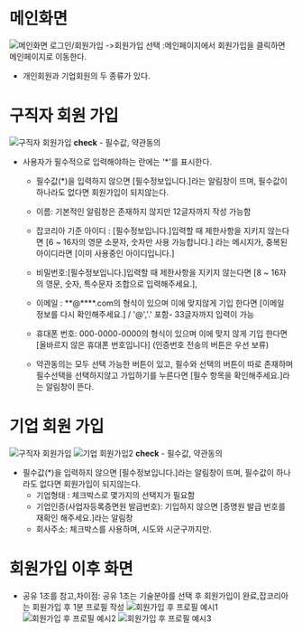 # 메인화면
![메인화면](https://github.com/yyujjin/jjob-korea/blob/main/%ED%99%94%EB%A9%B4%EC%84%A4%EA%B3%84/images/login_main.jpg)
로그인/회원가입
->회원가입 선택
:메인페이지에서 회원가입을 클릭하면 메인페이지로 이동한다.
  + 개인회원과 기업회원의 두 종류가 있다.
# 구직자 회원 가입
![구직자 회원가입](https://github.com/yyujjin/jjob-korea/blob/main/%ED%99%94%EB%A9%B4%EC%84%A4%EA%B3%84/images/joinmembership_guzig.jpg)
**check** - 필수값, 약관동의
+ 사용자가 필수적으로 입력해야하는 란에는 '*'를 표시한다.
  + 필수값(*)을 입력하지 않으면 [필수정보입니다.]라는 알림창이 뜨며, 필수값이 하나라도 없다면 회원가입이 되지않는다.

  + 이름: 기본적인 알림창은 존재하지 않지만 12글자까지 작성 가능함
  + 잡코리아 기준 
    아이디 : [필수정보입니다.]입력할 때 제한사항을 지키지 않는다면 [6 ~ 16자의 영문 소문자, 숫자만 사용 가능합니다.] 라는 메시지가, 중복된 아이디라면 [이미 사용중인 아이디입니다.]
  + 비밀번호:[필수정보입니다.]입력할 때 제한사항을 지키지 않는다면 [8 ~ 16자의 영문, 숫자, 특수문자 조합으로 입력해주세요.],
  + 이메일 : **@****.com의 형식이 있으며 이에 맞지않게 기입 한다면 [이메일 정보를 다시 확인해주세요.] / '@','.' 포함- 33글자까지 입력이 가능
  + 휴대폰 번호: 000-0000-0000의 형식이 있으며 이에 맞지 않게 기입 한다면 [올바르지 않은  휴대폰 번호입니다]
  (인증번호 전송의 버튼은 우선 보류)
 
  + 약관동의는 모두 선택 가능한 버튼이 있고, 필수와 선택의 버튼이 따로 존재하며 필수선택을 선택하지않고 가입하기를 누른다면
    [필수 항목을 확인해주세요.]라는 알림창이 뜬다.


# 기업 회원 가입
![구직자 회원가입](https://github.com/yyujjin/jjob-korea/blob/main/%ED%99%94%EB%A9%B4%EC%84%A4%EA%B3%84/images/joinmembership_giup.jpg)
![기업 회원가입2](https://github.com/yyujjin/jjob-korea/blob/main/%ED%99%94%EB%A9%B4%EC%84%A4%EA%B3%84/images/joinmembership_giup2.jpg)
**check** - 필수값, 약관동의
+ 필수값(*)을 입력하지 않으면 [필수정보입니다.]라는 알림창이 뜨며, 필수값이 하나라도 없다면 회원가입이 되지않는다.
  + 기업형태 : 체크박스로 몇가지의 선택지가 필요함 
  + 기업인증(사업자등록증면원 발급번호): 기입하지 않으면 [증명원 발급 번호를 재확인 해주세요.]라는 알림창
  + 회사주소: 체크박스를 사용하며, 시도와 시군구까지만.
# 회원가입 이후 화면
- 공유 1조를 참고,차이점: 공유 1조는 기술분야를 선택 후 회원가입이 완료,잡코리아는 회원가입 후 1분 프로필 작성
![회원가입 후 프로필 예시1](https://github.com/yyujjin/jjob-korea/blob/main/%ED%99%94%EB%A9%B4%EC%84%A4%EA%B3%84/images/after_joinmbs1.jpg)
![회원가입 후 프로필 예시2](https://github.com/yyujjin/jjob-korea/blob/main/%ED%99%94%EB%A9%B4%EC%84%A4%EA%B3%84/images/after_joinmbs2.jpg)
![회원가입 후 프로필 예시3](https://github.com/yyujjin/jjob-korea/blob/main/%ED%99%94%EB%A9%B4%EC%84%A4%EA%B3%84/images/after_joinmbs3.jpg)


